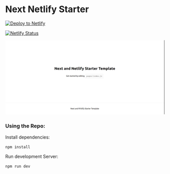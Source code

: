 # Next Netlify Starter

[![Deploy to Netlify](https://www.netlify.com/img/deploy/button.svg)](https://app.netlify.com/start/deploy?repository=https://github.com/ChrisAchinga/next-netlify-starter)

[![Netlify Status](https://api.netlify.com/api/v1/badges/d9f61820-b706-4988-8e30-1d79e0d775e3/deploy-status)](https://app.netlify.com/sites/netlify-next-starter/deploys)

![screenshot](public/screenhot.png)

### Using the Repo:

Install dependencies:

```shell
npm install
```

Run development Server:

```shell
npm run dev
```